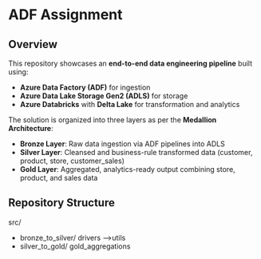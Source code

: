 # ADF Assignment

## Overview
This repository showcases an **end-to-end data engineering pipeline** built using:
- **Azure Data Factory (ADF)** for ingestion
- **Azure Data Lake Storage Gen2 (ADLS)** for storage
- **Azure Databricks** with **Delta Lake** for transformation and analytics

The solution is organized into three layers as per the **Medallion Architecture**:

- **Bronze Layer**: Raw data ingestion via ADF pipelines into ADLS
- **Silver Layer**: Cleansed and business-rule transformed data (customer, product, store, customer_sales)
- **Gold Layer**: Aggregated, analytics-ready output combining store, product, and sales data



## Repository Structure
src/
  - bronze_to_silver/
    drivers
  -->utils
  -  silver_to_gold/
   gold_aggregations

